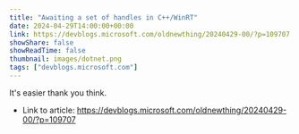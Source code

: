 ```yaml
---
title: "Awaiting a set of handles in C++/WinRT"
date: 2024-04-29T14:00:00+00:00
link: https://devblogs.microsoft.com/oldnewthing/20240429-00/?p=109707
showShare: false
showReadTime: false
thumbnail: images/dotnet.png
tags: ["devblogs.microsoft.com"]
---
```

It's easier thank you think.

- Link to article: https://devblogs.microsoft.com/oldnewthing/20240429-00/?p=109707